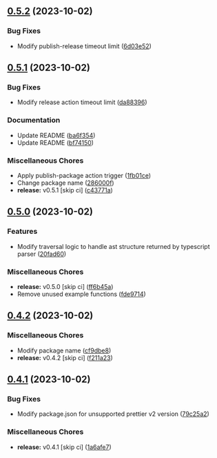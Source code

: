 ## [0.5.2](https://github.com/youthfulhps/prettier-plugin-korean-spell-checker/compare/v0.5.1...v0.5.2) (2023-10-02)


### Bug Fixes

* Modify publish-release timeout limit ([6d03e52](https://github.com/youthfulhps/prettier-plugin-korean-spell-checker/commit/6d03e522972ba0e91143b614d0c3575518ab5c29))

## [0.5.1](https://github.com/youthfulhps/prettier-plugin-korean-spell-checker/compare/v0.5.0...v0.5.1) (2023-10-02)


### Bug Fixes

* Modify release action timeout limit ([da88396](https://github.com/youthfulhps/prettier-plugin-korean-spell-checker/commit/da88396d86727906af49d7deea8dff64944b6946))


### Documentation

* Update README ([ba6f354](https://github.com/youthfulhps/prettier-plugin-korean-spell-checker/commit/ba6f3548d8ba9b51c3c9e282cdf625f9ff1519bc))
* Update README ([bf74150](https://github.com/youthfulhps/prettier-plugin-korean-spell-checker/commit/bf74150575a5d48ef4edaff0d79ad663a3fb9f94))


### Miscellaneous Chores

* Apply publish-package action trigger ([1fb01ce](https://github.com/youthfulhps/prettier-plugin-korean-spell-checker/commit/1fb01ced77a59e7af89392ce1d7a4e4f990d1d34))
* Change package name ([286000f](https://github.com/youthfulhps/prettier-plugin-korean-spell-checker/commit/286000feb3e88295ea4f88b54616ac830ee5e248))
* **release:** v0.5.1 [skip ci] ([c43771a](https://github.com/youthfulhps/prettier-plugin-korean-spell-checker/commit/c43771a6bc8d8120083d83c997af6726f8b22490))

## [0.5.0](https://github.com/youthfulhps/prettier-plugin-korean-spell-checker/compare/v0.4.2...v0.5.0) (2023-10-02)


### Features

* Modify traversal logic to handle ast structure returned by typescript parser ([20fad60](https://github.com/youthfulhps/prettier-plugin-korean-spell-checker/commit/20fad6046417b8042935f9d2e83722cf5696de6e))


### Miscellaneous Chores

* **release:** v0.5.0 [skip ci] ([ff6b45a](https://github.com/youthfulhps/prettier-plugin-korean-spell-checker/commit/ff6b45a83dc9e60d8c49b60af29e909033a62b69))
* Remove unused example functions ([fde9714](https://github.com/youthfulhps/prettier-plugin-korean-spell-checker/commit/fde97146590933f5b8a1acfcd08fd3d37dd61c60))

## [0.4.2](https://github.com/youthfulhps/prettier-plugin-korean-spell-checker/compare/v0.4.1...v0.4.2) (2023-10-02)


### Miscellaneous Chores

* Modify package name ([cf9dbe8](https://github.com/youthfulhps/prettier-plugin-korean-spell-checker/commit/cf9dbe80c5e62907647ae179d116c7a7ee655091))
* **release:** v0.4.2 [skip ci] ([f211a23](https://github.com/youthfulhps/prettier-plugin-korean-spell-checker/commit/f211a231322b277be5b96ed68d74d03c178f177a))

## [0.4.1](https://github.com/youthfulhps/prettier-plugin-korean-spell-checker/compare/v0.4.0...v0.4.1) (2023-10-02)


### Bug Fixes

* Modify package.json for unsupported prettier v2 version ([79c25a2](https://github.com/youthfulhps/prettier-plugin-korean-spell-checker/commit/79c25a259c55897d8d33af987b77ecb0ab5ecdb1))


### Miscellaneous Chores

* **release:** v0.4.1 [skip ci] ([1a6afe7](https://github.com/youthfulhps/prettier-plugin-korean-spell-checker/commit/1a6afe780f9f314af172b5f348498da91241293e))

